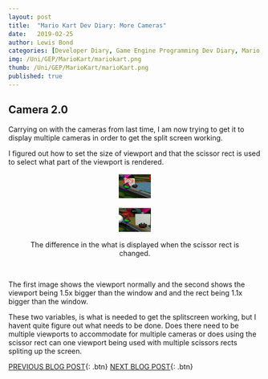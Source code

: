 ```yaml
---
layout: post
title:  "Mario Kart Dev Diary: More Cameras"
date:   2019-02-25
author: Lewis Bond
categories: [Developer Diary, Game Engine Programming Dev Diary, Mario Kart Dev Diary]
img: /Uni/GEP/MarioKart/mariokart.png
thumb: /Uni/GEP/MarioKart/marioKart.png
published: true
---
```

<!--more-->

## Camera 2.0

Carrying on with the cameras from last time, I am now trying to get it to display multiple cameras in order to get the split screen working. 

I figured out how to set the size of viewport and that the scissor rect is used to select what part of the viewport is rendered. 


<center>
	<figure class="half">
<a href="/assets/img/blog/GEP/MarioKart/veiwport1.png"><img src="/assets/img/blog/Uni/GEP/MarioKart/veiwport1.png" height = "50"></a>

<a href="/assets/img/blog/GEP/MarioKart/viewport2.png"><img src="/assets/img/blog/Uni/GEP/MarioKart/viewport2.png" height = "50"></a>
		<figcaption>The difference in the what is displayed when the scissor rect is changed.</figcaption>
	</figure>
</center>
<br/>

The first image shows the viewport normally and the second shows the viewport being 1.5x bigger than the window and and the rect being 1.1x bigger than the window.

These two variables, is what is needed to get the splitscreen working, but I havent quite figure out what needs to be done. Does there need to be multiple viewports to accommodate for multiple cameras or does using the scissor rect can one viewport being used with multiple scissors rects spliting up the screen.

[PREVIOUS BLOG POST](https://lbondi7.github.io/developer%20diary/game%20engine%20programming%20dev%20diary/mario%20kart%20dev%20diary/gep-mariokart-1){: .btn} [NEXT BLOG POST](https://lbondi7.github.io/developer%20diary/game%20engine%20programming%20dev%20diary/mario%20kart%20dev%20diary/gep-mariokart-3){: .btn}
